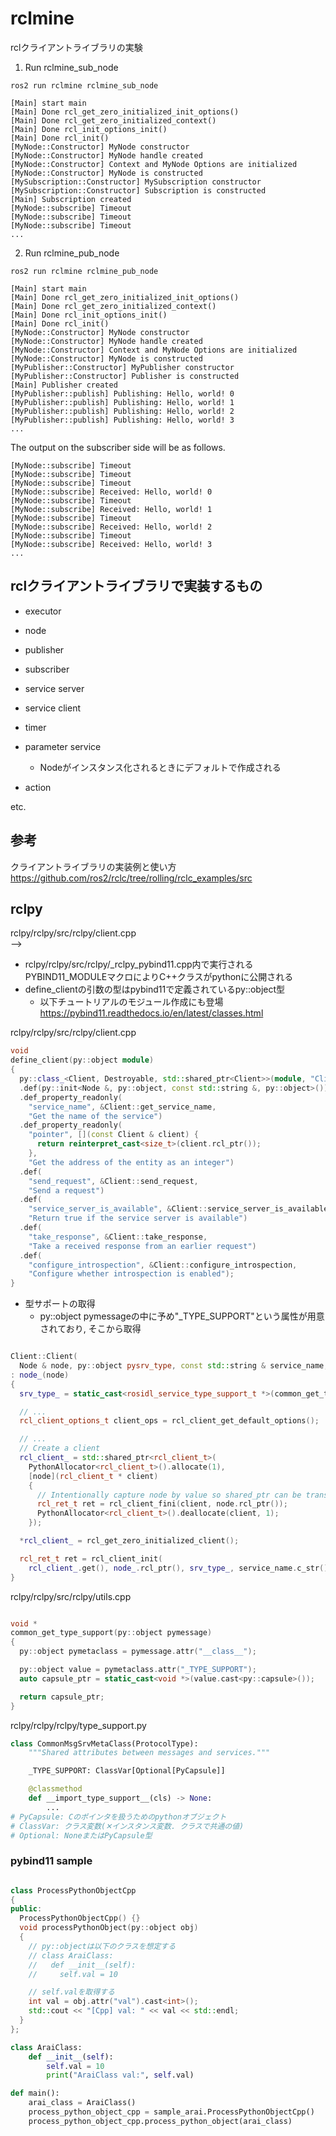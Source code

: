 # rclmine

rclクライアントライブラリの実験

1. Run rclmine_sub_node

```
ros2 run rclmine rclmine_sub_node
```

```
[Main] start main
[Main] Done rcl_get_zero_initialized_init_options()
[Main] Done rcl_get_zero_initialized_context()
[Main] Done rcl_init_options_init()
[Main] Done rcl_init()
[MyNode::Constructor] MyNode constructor
[MyNode::Constructor] MyNode handle created
[MyNode::Constructor] Context and MyNode Options are initialized
[MyNode::Constructor] MyNode is constructed
[MySubscription::Constructor] MySubscription constructor
[MySubscription::Constructor] Subscription is constructed
[Main] Subscription created
[MyNode::subscribe] Timeout
[MyNode::subscribe] Timeout
[MyNode::subscribe] Timeout
...
```

2. Run rclmine_pub_node

```
ros2 run rclmine rclmine_pub_node
```

```
[Main] start main
[Main] Done rcl_get_zero_initialized_init_options()
[Main] Done rcl_get_zero_initialized_context()
[Main] Done rcl_init_options_init()
[Main] Done rcl_init()
[MyNode::Constructor] MyNode constructor
[MyNode::Constructor] MyNode handle created
[MyNode::Constructor] Context and MyNode Options are initialized
[MyNode::Constructor] MyNode is constructed
[MyPublisher::Constructor] MyPublisher constructor
[MyPublisher::Constructor] Publisher is constructed
[Main] Publisher created
[MyPublisher::publish] Publishing: Hello, world! 0
[MyPublisher::publish] Publishing: Hello, world! 1
[MyPublisher::publish] Publishing: Hello, world! 2
[MyPublisher::publish] Publishing: Hello, world! 3
...
```

The output on the subscriber side will be as follows.  

```
[MyNode::subscribe] Timeout
[MyNode::subscribe] Timeout
[MyNode::subscribe] Timeout
[MyNode::subscribe] Received: Hello, world! 0
[MyNode::subscribe] Timeout
[MyNode::subscribe] Received: Hello, world! 1
[MyNode::subscribe] Timeout
[MyNode::subscribe] Received: Hello, world! 2
[MyNode::subscribe] Timeout
[MyNode::subscribe] Received: Hello, world! 3
...
```

## rclクライアントライブラリで実装するもの

- executor
- node

- publisher
- subscriber
- service server
- service client
- timer

- parameter service
  - Nodeがインスタンス化されるときにデフォルトで作成される

- action

etc.

## 参考

クライアントライブラリの実装例と使い方  
<https://github.com/ros2/rclc/tree/rolling/rclc_examples/src>

## rclpy

rclpy/rclpy/src/rclpy/client.cpp  
-->

- rclpy/rclpy/src/rclpy/_rclpy_pybind11.cpp内で実行されるPYBIND11_MODULEマクロによりC++クラスがpythonに公開される  
- define_clientの引数の型はpybind11で定義されているpy::object型  
  - 以下チュートリアルのモジュール作成にも登場  
  <https://pybind11.readthedocs.io/en/latest/classes.html>  

rclpy/rclpy/src/rclpy/client.cpp  

```cpp
void
define_client(py::object module)
{
  py::class_<Client, Destroyable, std::shared_ptr<Client>>(module, "Client")
  .def(py::init<Node &, py::object, const std::string &, py::object>())
  .def_property_readonly(
    "service_name", &Client::get_service_name,
    "Get the name of the service")
  .def_property_readonly(
    "pointer", [](const Client & client) {
      return reinterpret_cast<size_t>(client.rcl_ptr());
    },
    "Get the address of the entity as an integer")
  .def(
    "send_request", &Client::send_request,
    "Send a request")
  .def(
    "service_server_is_available", &Client::service_server_is_available,
    "Return true if the service server is available")
  .def(
    "take_response", &Client::take_response,
    "Take a received response from an earlier request")
  .def(
    "configure_introspection", &Client::configure_introspection,
    "Configure whether introspection is enabled");
}
```

- 型サポートの取得
  - py::object pymessageの中に予め"_TYPE_SUPPORT"という属性が用意されており, そこから取得  

```cpp

Client::Client(
  Node & node, py::object pysrv_type, const std::string & service_name, py::object pyqos_profile)
: node_(node)
{
  srv_type_ = static_cast<rosidl_service_type_support_t *>(common_get_type_support(pysrv_type));

  // ...
  rcl_client_options_t client_ops = rcl_client_get_default_options();

  // ...
  // Create a client
  rcl_client_ = std::shared_ptr<rcl_client_t>(
    PythonAllocator<rcl_client_t>().allocate(1),
    [node](rcl_client_t * client)
    {
      // Intentionally capture node by value so shared_ptr can be transferred to copies
      rcl_ret_t ret = rcl_client_fini(client, node.rcl_ptr());
      PythonAllocator<rcl_client_t>().deallocate(client, 1);
    });

  *rcl_client_ = rcl_get_zero_initialized_client();

  rcl_ret_t ret = rcl_client_init(
    rcl_client_.get(), node_.rcl_ptr(), srv_type_, service_name.c_str(), &client_ops);
}

```

rclpy/rclpy/src/rclpy/utils.cpp

```cpp

void *
common_get_type_support(py::object pymessage)
{
  py::object pymetaclass = pymessage.attr("__class__");

  py::object value = pymetaclass.attr("_TYPE_SUPPORT");
  auto capsule_ptr = static_cast<void *>(value.cast<py::capsule>());

  return capsule_ptr;
}
```


rclpy/rclpy/rclpy/type_support.py  

```py
class CommonMsgSrvMetaClass(ProtocolType):
    """Shared attributes between messages and services."""

    _TYPE_SUPPORT: ClassVar[Optional[PyCapsule]]

    @classmethod
    def __import_type_support__(cls) -> None:
        ...
# PyCapsule: Cのポインタを扱うためのpythonオブジェクト  
# ClassVar: クラス変数(✕インスタンス変数. クラスで共通の値)  
# Optional: NoneまたはPyCapsule型  
```

### pybind11 sample  

```cpp

class ProcessPythonObjectCpp
{
public:
  ProcessPythonObjectCpp() {}
  void processPythonObject(py::object obj)
  {
    // py::objectは以下のクラスを想定する
    // class AraiClass:
    //   def __init__(self):
    //     self.val = 10

    // self.valを取得する
    int val = obj.attr("val").cast<int>();
    std::cout << "[Cpp] val: " << val << std::endl;
  }
};
```

```py
class AraiClass:
    def __init__(self):
        self.val = 10
        print("AraiClass val:", self.val)

def main():
    arai_class = AraiClass()
    process_python_object_cpp = sample_arai.ProcessPythonObjectCpp()
    process_python_object_cpp.process_python_object(arai_class)

```
